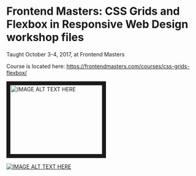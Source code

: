 # Frontend Masters: CSS Grids and Flexbox in Responsive Web Design workshop files

Taught October 3-4, 2017, at Frontend Masters

Course is located here: https://frontendmasters.com/courses/css-grids-flexbox/ 


<a href="https://www.bilibili.com/video/BV1XW4y117Jr?share_source=copy_web" target="_blank"><img src="https://user-images.githubusercontent.com/61072813/177922914-f670111c-e174-40d2-b95a-aafe92485024.png" 
alt="IMAGE ALT TEXT HERE" width="240" height="180" border="10" /></a>

[![IMAGE ALT TEXT HERE](https://user-images.githubusercontent.com/61072813/177922914-f670111c-e174-40d2-b95a-aafe92485024.png)](https://www.bilibili.com/video/BV1XW4y117Jr?share_source=copy_web)
